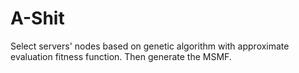 # A-Shit
Select servers' nodes based on genetic algorithm with approximate evaluation fitness function.
Then generate the MSMF.
